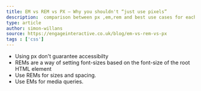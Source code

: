 ```yaml
---
title: EM vs REM vs PX – Why you shouldn't “just use pixels”
description:  comparison between px ,em,rem and best use cases for each unit
type: article
author: simon-willans  
source: https://engageinteractive.co.uk/blog/em-vs-rem-vs-px
tags : ['css']
---
```

- Using px don't guarantee accessibilty 
- REMs are a way of setting font-sizes based on the font-size of the root HTML element
- Use REMs for sizes and spacing.
- Use EMs for media queries.
